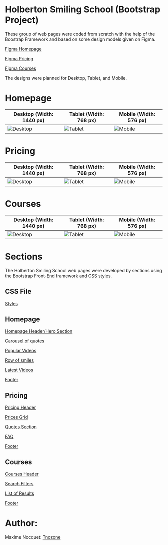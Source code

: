 # Holberton Smiling School (Bootstrap Project)

These group of web pages were coded from scratch with the help of the Boostrap Framework and based on some design models given on Figma.

[Figma Homepage](https://www.figma.com/file/QYQqMYbdpAHL5xTclwJKSI/Homepage)

[Figma Pricing](https://www.figma.com/file/KLAI53jdYpfFNEy0O79ymB/Pricing)

[Figma Courses](https://www.figma.com/file/ivg3abH1HLmMayBgjGg1Qf/Courses)

The designs were planned for Desktop, Tablet, and Mobile.

# Homepage

| **Desktop (Width: 1440 px)**                              | **Tablet (Width: 768 px)**                              | **Mobile (Width: 576 px)**                              |
| --------------------------------------------------------- | ------------------------------------------------------- | ------------------------------------------------------- |
| ![Desktop](https://i.ibb.co/pKGgC0J/Homepage-Desktop.png) | ![Tablet](https://i.ibb.co/6XBLwf9/Homepage-Tablet.png) | ![Mobile](https://i.ibb.co/NVBK21F/Homepage-Mobile.png) |

# Pricing

| **Desktop (Width: 1440 px)**                             | **Tablet (Width: 768 px)**                             | **Mobile (Width: 576 px)**                             |
| -------------------------------------------------------- | ------------------------------------------------------ | ------------------------------------------------------ |
| ![Desktop](https://i.ibb.co/RvSJ2YS/Pricing-Desktop.png) | ![Tablet](https://i.ibb.co/Gkvsf0Y/Pricing-Tablet.png) | ![Mobile](https://i.ibb.co/6RwmYck/Pricing-Mobile.png) |

# Courses

| **Desktop (Width: 1440 px)**                             | **Tablet (Width: 768 px)**                             | **Mobile (Width: 576 px)**                             |
| -------------------------------------------------------- | ------------------------------------------------------ | ------------------------------------------------------ |
| ![Desktop](https://i.ibb.co/y51S3HX/Courses-Desktop.png) | ![Tablet](https://i.ibb.co/28qK1g0/Courses-Tablet.png) | ![Mobile](https://i.ibb.co/f8zNgkx/Courses-Mobile.png) |

# Sections

The Holberton Smiling School web pages were developed by sections using the Bootstrap Front-End framework and CSS styles.

## CSS File

[Styles](https://github.com/jzamora5/holberton-smiling-school/blob/master/styles.css)

## Homepage

[Homepage Header/Hero Section](https://github.com/jzamora5/holberton-smiling-school/blob/master/0-homepage.html)

[Carousel of quotes](https://github.com/jzamora5/holberton-smiling-school/blob/master/1-homepage.html)

[Popular Videos](https://github.com/jzamora5/holberton-smiling-school/blob/master/2-homepage.html)

[Row of smiles](https://github.com/jzamora5/holberton-smiling-school/blob/master/3-homepage.html)

[Latest Videos](https://github.com/jzamora5/holberton-smiling-school/blob/master/4-homepage.html)

[Footer](https://github.com/jzamora5/holberton-smiling-school/blob/master/homepage.html)

## Pricing

[Pricing Header](https://github.com/jzamora5/holberton-smiling-school/blob/master/0-pricing.html)

[Prices Grid](https://github.com/jzamora5/holberton-smiling-school/blob/master/1-pricing.html)

[Quotes Section](https://github.com/jzamora5/holberton-smiling-school/blob/master/2-pricing.html)

[FAQ](https://github.com/jzamora5/holberton-smiling-school/blob/master/3-pricing.html)

[Footer](https://github.com/jzamora5/holberton-smiling-school/blob/master/pricing.html)

## Courses

[Courses Header](https://github.com/jzamora5/holberton-smiling-school/blob/master/0-courses.html)

[Search Filters](https://github.com/jzamora5/holberton-smiling-school/blob/master/1-courses.html)

[List of Results](https://github.com/jzamora5/holberton-smiling-school/blob/master/2-courses.html)

[Footer](https://github.com/jzamora5/holberton-smiling-school/blob/master/courses.html)

# Author:

Maxime Nocquet: [Tnozone](https://github.com/Tnozone)
